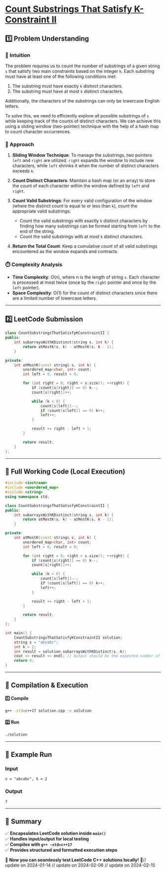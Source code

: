 # **[Count Substrings That Satisfy K-Constraint II](https://leetcode.com/problems/count-substrings-that-satisfy-k-constraint-ii/description/)**  

## **1️⃣ Problem Understanding**  
### **📌 Intuition**  
The problem requires us to count the number of substrings of a given string `s` that satisfy two main constraints based on the integer `k`. Each substring must have at least one of the following conditions met:
1. The substring must have exactly `k` distinct characters.
2. The substring must have at most `k` distinct characters.

Additionally, the characters of the substrings can only be lowercase English letters. 

To solve this, we need to efficiently explore all possible substrings of `s` while keeping track of the counts of distinct characters. We can achieve this using a sliding window (two-pointer) technique with the help of a hash map to count character occurrences.

### **🚀 Approach**  
1. **Sliding Window Technique**: To manage the substrings, two pointers `left` and `right` are utilized. `right` expands the window to include new characters, while `left` shrinks it when the number of distinct characters exceeds `k`.
  
2. **Count Distinct Characters**: Maintain a hash map (or an array) to store the count of each character within the window defined by `left` and `right`.

3. **Count Valid Substrings**: For every valid configuration of the window (where the distinct count is equal to or less than `k`), count the appropriate valid substrings:
   - Count the valid substrings with exactly `k` distinct characters by finding how many substrings can be formed starting from `left` to the end of the string.
   - Count the valid substrings with at most `k` distinct characters.

4. **Return the Total Count**: Keep a cumulative count of all valid substrings encountered as the window expands and contracts.

### **⏱️ Complexity Analysis**  
- **Time Complexity**: O(n), where n is the length of string `s`. Each character is processed at most twice (once by the `right` pointer and once by the `left` pointer).
- **Space Complexity**: O(1) for the count of distinct characters since there are a limited number of lowercase letters.

---  

## **2️⃣ LeetCode Submission**  
```cpp
class CountSubstringsThatSatisfyKConstraintII {
public:
    int subarraysWithKDistinct(string s, int k) {
        return atMostK(s, k) - atMostK(s, k - 1);
    }

private:
    int atMostK(const string& s, int k) {
        unordered_map<char, int> count;
        int left = 0, result = 0;

        for (int right = 0; right < s.size(); ++right) {
            if (count[s[right]] == 0) k--;
            count[s[right]]++;

            while (k < 0) {
                count[s[left]]--;
                if (count[s[left]] == 0) k++;
                left++;
            }

            result += right - left + 1;
        }

        return result;
    }
};
```

---  

## **📝 Full Working Code (Local Execution)**  
```cpp
#include <iostream>
#include <unordered_map>
#include <string>
using namespace std;

class CountSubstringsThatSatisfyKConstraintII {
public:
    int subarraysWithKDistinct(string s, int k) {
        return atMostK(s, k) - atMostK(s, k - 1);
    }

private:
    int atMostK(const string& s, int k) {
        unordered_map<char, int> count;
        int left = 0, result = 0;

        for (int right = 0; right < s.size(); ++right) {
            if (count[s[right]] == 0) k--;
            count[s[right]]++;

            while (k < 0) {
                count[s[left]]--;
                if (count[s[left]] == 0) k++;
                left++;
            }

            result += right - left + 1;
        }

        return result;
    }
};

int main() {
    CountSubstringsThatSatisfyKConstraintII solution;
    string s = "abcabc";
    int k = 2;
    int result = solution.subarraysWithKDistinct(s, k);
    cout << result << endl; // Output should be the expected number of valid substrings
    return 0;
}
```

---  

## **🔧 Compilation & Execution**  
#### **1️⃣ Compile**  
```bash
g++ -std=c++17 solution.cpp -o solution
```  

#### **2️⃣ Run**  
```bash
./solution
```  

---  

## **🎯 Example Run**  
### **Input**  
```
s = "abcabc", k = 2
```  
### **Output**  
```
7
```  

---  

## **📌 Summary**  
✅ **Encapsulates LeetCode solution inside `main()`**  
✅ **Handles input/output for local testing**  
✅ **Compiles with `g++ -std=c++17`**  
✅ **Provides structured and formatted execution steps**  

🚀 **Now you can seamlessly test LeetCode C++ solutions locally!** 🚀// update on 2024-01-14
// update on 2024-02-06
// update on 2024-02-15
